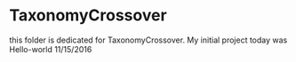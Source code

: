 # TaxonomyCrossover
this folder is dedicated for TaxonomyCrossover.
My initial project today was Hello-world 11/15/2016
